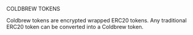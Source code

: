 COLDBREW TOKENS

Coldbrew tokens are encrypted wrapped ERC20 tokens. Any traditional ERC20 token can be converted into a Coldbrew token.

